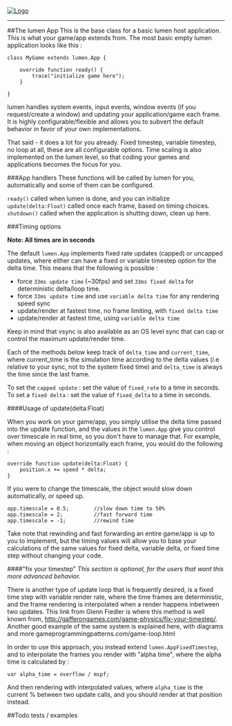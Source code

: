
[![Logo]({{{rel_path}}}images/logo.png)]({{{rel_path}}}index.html)

---

##The lumen App 
This is the base class for a basic lumen host application. This is what your game/app extends from. The most basic empty lumen application looks like this : 

```
class MyGame extends lumen.App {
    
    override function ready() {
        trace("initialize game here");
    }
    
}
```

lumen handles system events, input events, window events (if you request/create a window) and updating your application/game each frame. It is highly configurable/flexible and allows you to subvert the default behavior in favor of your own implementations.

That said - it does a lot for you already. Fixed timestep, variable timestep, no loop at all, these are all configurable options. Time scaling is also implemented on the lumen level, so that coding your games and applications becomes the focus for you.

###App handlers
These functions will be called by lumen for you, automatically and some of them can be configured.

`ready()` called when lumen is done, and you can initialize   
`update(delta:Float)` called once each frame, based on timing choices.   
`shutdown()` called when the application is shutting down, clean up here.   


###Timing options

**Note: All times are in seconds**

The default `lumen.App` implements fixed rate updates (capped) or uncapped updates, where either can have a fixed or variable timestep option for the delta time.  This means that the following is possible : 

- force `33ms update time` (~30fps) and set `33ms fixed delta` for deterministic delta/loop time.
- force `33ms update time` and use `variable delta time` for any rendering speed sync
- update/render at fastest time, no frame limiting, with `fixed delta time`
- update/render at fastest time, using `variable delta time`

Keep in mind that vsync is also available as an OS level sync that can cap or control the maximum update/render time.

Each of the methods below keep track of `delta_time` and `current_time`, where current_time is the simulation time according to the delta values (i.e relative to your sync, not to the system fixed time) and `delta_time` is always the time since the last frame.

To set the `capped update` : set the value of `fixed_rate` to a time in seconds.   
To set a `fixed delta` : set the value of `fixed_delta` to a time in seconds.

####Usage of update(delta:Float)

When you work on your game/app, you simply utilise the delta time passed into the update function, and the values in the `lumen.App` give you control over timescale in real time, so you don't have to manage that. For example, when moving an object horizontally each frame, you would do the following : 

```
override function update(delta:Float) {
    position.x += speed * delta;
}
```

If you were to change the timescale, the object would slow down automatically, or speed up. 

    app.timescale = 0.5;        //slow down time to 50%   
    app.timescale = 2;          //fast forward time   
    app.timescale = -1;         //rewind time   

Take note that rewinding and fast forwarding an entire game/app is up to you to implement, but the timing values will allow you to base your calculations of the same values for fixed delta, variable delta, or fixed time step without changing your code.


####"fix your timestep"
_This section is optional, for the users that want this more advanced behavior._

There is another type of update loop that is frequently desired, is a fixed time step with variable render rate, where the time frames are deterministic, and the frame rendering is interpolated when a render happens inbetween two updates. This link from Glenn Fiedler is where this method is well known from, http://gafferongames.com/game-physics/fix-your-timestep/. Another good example of the same system is explained here, with diagrams and more gameprogrammingpatterns.com/game-loop.html

In order to use this approach, you instead extend `lumen.AppFixedTimestep`, and to interpolate the frames you render with "alpha time", where the alpha time is calculated by : 

`var alpha_time = overflow / mspf;`

And then rendering with interpolated values, where `alpha_time` is the current % between two update calls, and you should render at that position instead.


##Todo 
tests / examples 


&nbsp;
&nbsp;